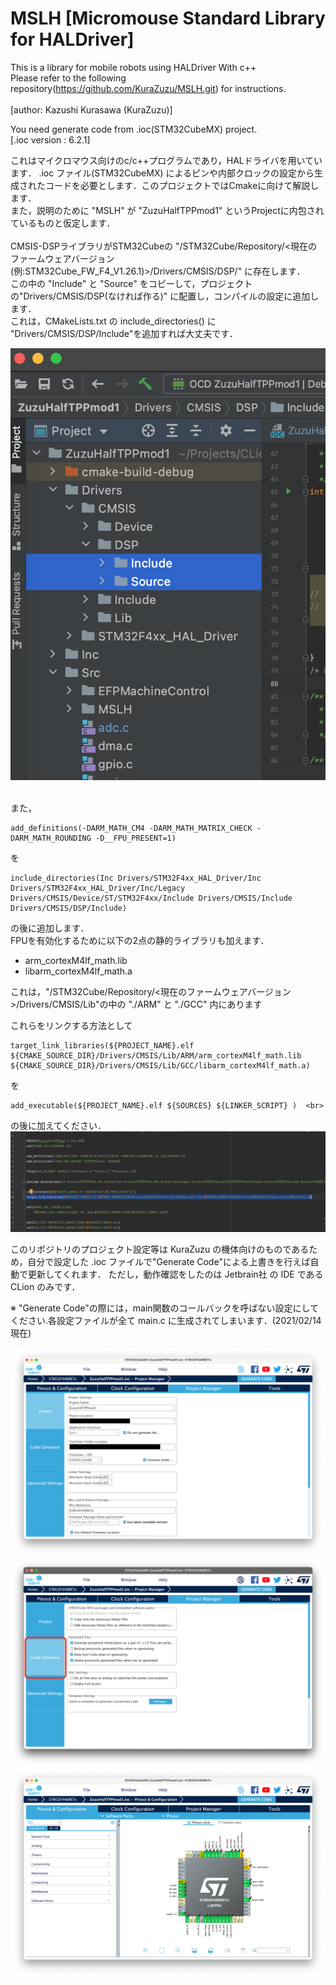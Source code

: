 # MSLH [Micromouse Standard Library for HALDriver]

This is a library for mobile robots using HALDriver With c++ <br>
Please refer to the following repository(https://github.com/KuraZuzu/MSLH.git) for instructions.<br>
<br>
[author: Kazushi Kurasawa (KuraZuzu)]

You need generate code from .ioc(STM32CubeMX) project. <br>
[.ioc version : 6.2.1]

これはマイクロマウス向けのc/c++プログラムであり，HALドライバを用いています．
.ioc ファイル(STM32CubeMX) によるピンや内部クロックの設定から生成されたコードを必要とします．このプロジェクトではCmakeに向けて解説します． <br>
また，説明のために "MSLH" が "ZuzuHalfTPPmod1" というProjectに内包されているものと仮定します． <br>
<br>
CMSIS-DSPライブラリがSTM32Cubeの "/STM32Cube/Repository/<現在のファームウェアバージョン(例:STM32Cube_FW_F4_V1.26.1)>/Drivers/CMSIS/DSP/" に存在します．<br>
この中の "Include" と "Source" をコピーして，プロジェクトの"Drivers/CMSIS/DSP(なければ作る)" に配置し，コンパイルの設定に追加します．<br>
これは，CMakeLists.txt の include_directories() に "Drivers/CMSIS/DSP/Include"を追加すれば大丈夫です．

![instructions image](images/image_DirectoryStruct.png)

<br>
また，

```
add_definitions(-DARM_MATH_CM4 -DARM_MATH_MATRIX_CHECK -DARM_MATH_ROUNDING -D__FPU_PRESENT=1)
```

を

```
include_directories(Inc Drivers/STM32F4xx_HAL_Driver/Inc Drivers/STM32F4xx_HAL_Driver/Inc/Legacy Drivers/CMSIS/Device/ST/STM32F4xx/Include Drivers/CMSIS/Include Drivers/CMSIS/DSP/Include)
```
の後に追加します．
<br>
FPUを有効化するために以下の2点の静的ライブラリも加えます．<br>
- arm_cortexM4lf_math.lib
- libarm_cortexM4lf_math.a <br>

これは，"/STM32Cube/Repository/<現在のファームウェアバージョン>/Drivers/CMSIS/Lib"の中の "./ARM" と "./GCC" 内にあります<br>


これらをリンクする方法として
<br>
```
target_link_libraries(${PROJECT_NAME}.elf ${CMAKE_SOURCE_DIR}/Drivers/CMSIS/Lib/ARM/arm_cortexM4lf_math.lib ${CMAKE_SOURCE_DIR}/Drivers/CMSIS/Lib/GCC/libarm_cortexM4lf_math.a)
```
を
```
add_executable(${PROJECT_NAME}.elf ${SOURCES} ${LINKER_SCRIPT} )  <br>
```
の後に加えてください．
![instructions image](images/image_For_FPUSetting.png)

このリポジトリのプロジェクト設定等は KuraZuzu の機体向けのものであるため，自分で設定した .ioc ファイルで"Generate Code"による上書きを行えば自動で更新してくれます．
ただし，動作確認をしたのは Jetbrain社 の IDE である CLion のみです．

※ "Generate Code"の際には，main関数のコールバックを呼ばない設定にしてください.各設定ファイルが全て main.c に生成されてしまいます．(2021/02/14 現在)

![instructions image](images/image_GenerateCode_STM32CubeMX.png)
![instructions image](images/image_GenerateCodeSetting_STM32CubeMX.png)
![instructions image](images/image_SettingPins_STM32CubeMX.png)
